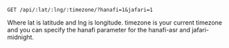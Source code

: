 ```http
GET /api/:lat/:lng/:timezone/?hanafi=1&jafari=1
```

Where lat is latitude and lng is longitude. timezone is your current timezone
and you can specify the hanafi parameter for the hanafi-asr and jafari-midnight. 
